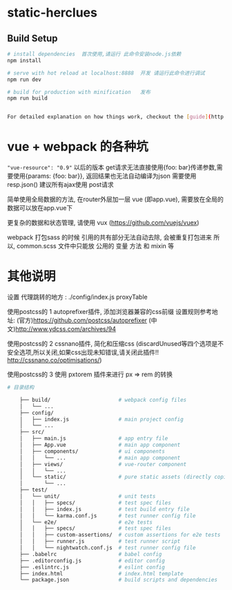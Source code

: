 # static-herclues

## Build Setup

``` bash
# install dependencies  首次使用,请运行 此命令安装node.js依赖
npm install

# serve with hot reload at localhost:8888  开发 请运行此命令进行调试
npm run dev

# build for production with minification   发布
npm run build


For detailed explanation on how things work, checkout the [guide](http://vuejs-templates.github.io/webpack/) and [docs for vue-loader](http://vuejs.github.io/vue-loader).

```

# vue + webpack 的各种坑
`"vue-resource": "0.9"` 以后的版本 get请求无法直接使用{foo: bar}传递参数,需要使用{params: {foo: bar}}, 返回结果也无法自动编译为json 需要使用 resp.json() 建议所有ajax使用 post请求

简单使用全局数据的方法, 在router外层加一层 vue (即app.vue), 需要放在全局的数据可以放在app.vue下

更复杂的数据和状态管理, 请使用 vux (https://github.com/vuejs/vuex)

webpack 打包sass 的时候 引用的共有部分无法自动去除, 会被重复打包进来 所以, common.scss 文件中只能放 公用的 变量 方法 和 mixin 等

# 其他说明


设置 代理跳转的地方 : ./config/index.js  proxyTable

使用postcss的 1 autoprefixer插件, 添加浏览器兼容的css前缀  设置规则参考地址: (官方)https://github.com/postcss/autoprefixer (中文)http://www.ydcss.com/archives/94

使用postcss的 2 cssnano插件, 简化和压缩css (discardUnused等四个选项是不安全选项,所以关闭,如果css出现未知错误,请关闭此插件!! http://cssnano.co/optimisations/)

使用postcss的 3 使用 pxtorem 插件来进行 px => rem 的转换

```bash
# 目录结构

    ├── build/                      # webpack config files
    │   └── ...
    ├── config/
    │   ├── index.js                # main project config
    │   └── ...
    ├── src/
    │   ├── main.js                 # app entry file
    │   ├── App.vue                 # main app component
    │   ├── components/             # ui components
    │   │   └── ...                 # main app component
    │   ├── views/                  # vue-router component
    │   │   └── ...
    │   └── static/                 # pure static assets (directly copied)
    │       └── ...
    ├── test/
    │   └── unit/                   # unit tests
    │   │   ├── specs/              # test spec files
    │   │   ├── index.js            # test build entry file
    │   │   └── karma.conf.js       # test runner config file
    │   └── e2e/                    # e2e tests
    │   │   ├── specs/              # test spec files
    │   │   ├── custom-assertions/  # custom assertions for e2e tests
    │   │   ├── runner.js           # test runner script
    │   │   └── nightwatch.conf.js  # test runner config file
    ├── .babelrc                    # babel config
    ├── .editorconfig.js            # editor config
    ├── .eslintrc.js                # eslint config
    ├── index.html                  # index.html template
    └── package.json                # build scripts and dependencies
    
```
